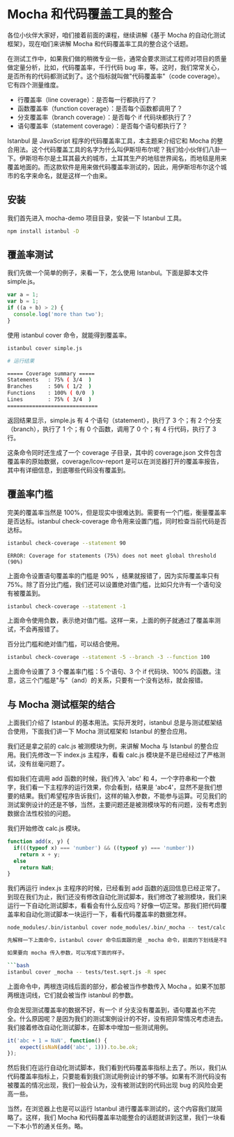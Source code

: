 # Mocha 和代码覆盖工具的整合

各位小伙伴大家好，咱们接着前面的课程，继续讲解《基于 Mocha 的自动化测试框架》，现在咱们来讲解 Mocha 和代码覆盖率工具的整合这个话题。

在测试工作中，如果我们做的稍微专业一些，通常会要求测试工程师对项目的质量做定量分析，比如，代码覆盖率，千行代码 bug 率，等。这时，我们常常关心，是否所有的代码都测试到了。这个指标就叫做"代码覆盖率"（code coverage）。它有四个测量维度。

- 行覆盖率（line coverage）：是否每一行都执行了？
- 函数覆盖率（function coverage）：是否每个函数都调用了？
- 分支覆盖率（branch coverage）：是否每个 if 代码块都执行了？
- 语句覆盖率（statement coverage）：是否每个语句都执行了？

Istanbul 是 JavaScript 程序的代码覆盖率工具，本主题来介绍它和 Mocha 的整合用法。这个代码覆盖工具的名字为什么叫伊斯坦布尔呢？我们给小伙伴们八卦一下。伊斯坦布尔是土耳其最大的城市，土耳其生产的地毯世界闻名，而地毯是用来覆盖地面的。而这款软件是用来做代码覆盖率测试的，因此，用伊斯坦布尔这个城市的名字来命名，就是这样一个由来。

## 安装

我们首先进入 mocha-demo 项目目录，安装一下 Istanbul 工具。

```bash
npm install istanbul -D
```

## 覆盖率测试

我们先做一个简单的例子，来看一下，怎么使用 Istanbul。下面是脚本文件 simple.js。

```javascript
var a = 1;
var b = 1;
if ((a + b) > 2) {
  console.log('more than two');
}
```
使用 istanbul cover 命令，就能得到覆盖率。

```bash
istanbul cover simple.js

# 运行结果

===== Coverage summary =====
Statements   : 75% ( 3/4  )
Branches     : 50% ( 1/2  )
Functions    : 100% ( 0/0  )
Lines        : 75% ( 3/4  )
=============================
```

返回结果显示，simple.js 有 4 个语句（statement），执行了 3 个；有 2 个分支（branch），执行了 1 个；有 0 个函数，调用了 0 个；有 4 行代码，执行了 3 行。

这条命令同时还生成了一个 coverage 子目录，其中的 coverage.json 文件包含覆盖率的原始数据，coverage/lcov-report 是可以在浏览器打开的覆盖率报告，其中有详细信息，到底哪些代码没有覆盖到。

## 覆盖率门槛

完美的覆盖率当然是 100%，但是现实中很难达到。需要有一个门槛，衡量覆盖率是否达标。istanbul check-coverage 命令用来设置门槛，同时检查当前代码是否达标。

```bash
istanbul check-coverage --statement 90
```
    ERROR: Coverage for statements (75%) does not meet global threshold (90%)

上面命令设置语句覆盖率的门槛是 90% ，结果就报错了，因为实际覆盖率只有 75%。除了百分比门槛，我们还可以设置绝对值门槛，比如只允许有一个语句没有被覆盖到。

```bash
istanbul check-coverage --statement -1
```
上面命令使用负数，表示绝对值门槛。这样一来，上面的例子就通过了覆盖率测试，不会再报错了。

百分比门槛和绝对值门槛，可以结合使用。

```bash
istanbul check-coverage --statement -5 --branch -3 --function 100
```
上面命令设置了 3 个覆盖率门槛：5 个语句、3 个 if 代码块、100% 的函数。注意，这三个门槛是"与"（and）的关系，只要有一个没有达标，就会报错。

## 与 Mocha 测试框架的结合

上面我们介绍了 Istanbul 的基本用法。实际开发时，istanbul 总是与测试框架结合使用，下面我们讲一下 Mocha 测试框架和 Istanbul 的整合应用。

我们还是拿之前的 calc.js 被测模块为例，来讲解 Mocha 与 Istanbul 的整合应用。我们先修改一下 index.js 主程序，看看 calc.js 模块是不是已经经过了严格测试，没有丝毫问题了。

假如我们在调用 add 函数的时候，我们传入 'abc' 和 4，一个字符串和一个数字，我们看一下主程序的运行效果，你会看到，结果是 'abc4'，显然不是我们想要的结果。我们希望程序告诉我们，这样的输入参数，不能参与运算。可见我们的测试案例设计的还是不够，当然，主要问题还是被测模块写的有问题，没有考虑到数据合法性校验的问题。

我们开始修改 calc.js 模块。

```javascript
function add(x, y) {
  if(((typeof x) === 'number') && ((typeof y) === 'number'))
    return x + y;
  else
    return NaN;
}
```
我们再运行 index.js 主程序的时候，已经看到 add 函数的返回信息已经正常了。到现在我们为止，我们还没有修改自动化测试脚本，我们修改了被测模块，我们来运行一下自动化测试脚本，看看会有什么反应吗？好像一切正常。那我们把代码覆盖率和自动化测试脚本一块运行一下，看看代码覆盖率的数据怎样。

```bash
node_modules/.bin/istanbul cover node_modules/.bin/_mocha -- test/calc.test.js

先解释一下上面命令，istanbul cover 命令后面跟的是 _mocha 命令，前面的下划线是不能省略的。因为，mocha 和 _mocha 是两个不同的命令，前者会新建一个进程执行测试，而后者是在当前进程（即 istanbul 所在的进程）执行测试，只有这样， istanbul 才会捕捉到覆盖率数据。其他测试框架也是如此，必须在同一个进程执行测试。

如果要向 mocha 传入参数，可以写成下面的样子。

```bash
istanbul cover _mocha -- tests/test.sqrt.js -R spec
```

上面命令中，两根连词线后面的部分，都会被当作参数传入 Mocha 。如果不加那两根连词线，它们就会被当作 istanbul 的参数。

你会发现测试覆盖率的数据不好，有一个 if 分支没有覆盖到，语句覆盖也不完全。什么原因呢？是因为我们的测试案例设计的不好，没有把异常情况考虑进去。我们接着修改自动化测试脚本，在脚本中增加一些测试用例。

```javascript
it('abc + 1 = NaN', function() {
    expect(isNaN(add('abc', 1))).to.be.ok;
});
```

然后我们在运行自动化测试脚本，我们看到代码覆盖率指标上去了。所以，我们从代码覆盖率指标上，只要能看到我们测试用例设计的够不够。如果有不测代码没有被覆盖的情况出现，我们一般会认为，没有被测试到的代码出现 bug 的风险会更高一些。

当然，在浏览器上也是可以运行 Istanbul 进行覆盖率测试的，这个内容我们就简略了。这样，我们 Mocha 和代码覆盖率功能整合的话题就讲到这里，我们一块看一下本小节的通关任务。略。
